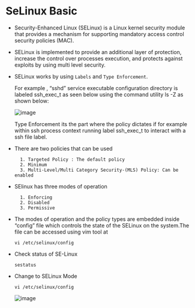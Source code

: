 # SeLinux Basic

- Security-Enhanced Linux (SELinux) is a Linux kernel security module that provides a mechanism for supporting mandatory access control security policies (MAC).

 
- SELinux is implemented to provide an additional layer of protection, increase the control over processes execution, and protects against exploits by using multi level security.


- SELinux works by using `Labels` and `Type Enforcement`.

  For example , “sshd” service executable configuration directory is labeled ssh_exec_t as seen below using the command utility ls -Z as shown below:
 
  ![image](https://github.com/Pavan-1997/SeLinux_Basic/assets/32020205/2cbd68ce-5ddc-448a-823d-2b2b8f993f84)

   Type Enforcement its the part where the policy dictates if for example within ssh process context running label ssh_exec_t to interact with a ssh file label.


- There are two policies that can be used

   
		1. Targeted Policy : The default policy
		2. Minimum
		3. Multi-Level/Multi Category Security-(MLS) Policy: Can be enabled
   


- SElinux has three modes of operation

	   
		1. Enforcing
		2. Disabled
		3. Permissive
  


- The modes of operation and the policy types are embedded inside “config” file which controls the state of the SELinux on the system.The file can be accessed using vim tool at
	```
	vi /etc/selinux/config
	```


- Check status of SE-Linux
	 
	  sestatus
	 	


- Change to SELinux Mode

  ```
  vi /etc/selinux/config
  ```
 
  ![image](https://github.com/Pavan-1997/SeLinux_Basic/assets/32020205/5ca76dce-2573-487f-a901-a6715720df11)
